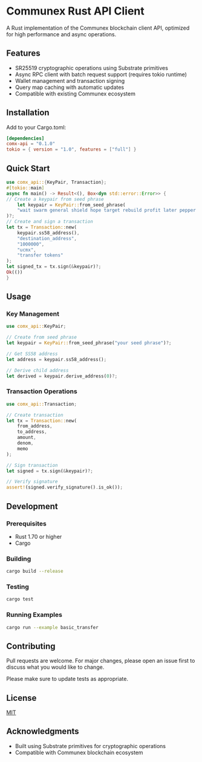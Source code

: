 # Communex Rust API Client

A Rust implementation of the Communex blockchain client API, optimized for high performance and async operations.

## Features

- SR25519 cryptographic operations using Substrate primitives
- Async RPC client with batch request support (requires tokio runtime)
- Wallet management and transaction signing
- Query map caching with automatic updates
- Compatible with existing Communex ecosystem

## Installation

Add to your Cargo.toml:

```toml
[dependencies]
comx-api = "0.1.0"
tokio = { version = "1.0", features = ["full"] }
```

## Quick Start

```rust
use comx_api::{KeyPair, Transaction};
#[tokio::main]
async fn main() -> Result<(), Box<dyn std::error::Error>> {
// Create a keypair from seed phrase
    let keypair = KeyPair::from_seed_phrase(
    "wait swarm general shield hope target rebuild profit later pepper under hunt"
)?;
// Create and sign a transaction
let tx = Transaction::new(
    keypair.ss58_address(),
    "destination_address",
    "1000000",
    "ucmx",
    "transfer tokens"
);
let signed_tx = tx.sign(&keypair)?;
Ok(())
}
```

## Usage

### Key Management

```rust
use comx_api::KeyPair;

// Create from seed phrase
let keypair = KeyPair::from_seed_phrase("your seed phrase")?;

// Get SS58 address
let address = keypair.ss58_address();

// Derive child address
let derived = keypair.derive_address(0)?;
```

### Transaction Operations

```rust
use comx_api::Transaction;

// Create transaction
let tx = Transaction::new(
    from_address,
    to_address,
    amount,
    denom,
    memo
);

// Sign transaction
let signed = tx.sign(&keypair)?;

// Verify signature
assert!(signed.verify_signature().is_ok());
```

## Development

### Prerequisites

- Rust 1.70 or higher
- Cargo

### Building

```bash
cargo build --release
```

### Testing

```bash
cargo test
```

### Running Examples

```bash
cargo run --example basic_transfer
```

## Contributing

Pull requests are welcome. For major changes, please open an issue first to discuss what you would like to change.

Please make sure to update tests as appropriate.

## License

[MIT](LICENSE)

## Acknowledgments

- Built using Substrate primitives for cryptographic operations
- Compatible with Communex blockchain ecosystem
